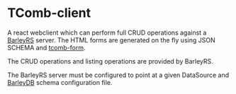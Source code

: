 # TComb-client

A react webclient which can perform full CRUD operations against a [BarleyRS](https://github.com/scottysinclair/barleyrs) server. 
The HTML forms are generated on the fly using JSON SCHEMA and [tcomb-form](https://github.com/gcanti/tcomb-form).

The CRUD operations and listing operations are provided by BarleyRS.

The BarleyRS server must be configured to point at a given DataSource and [BarleyDB](https://github.com/scottysinclair/barleydb) schema configuration file.
